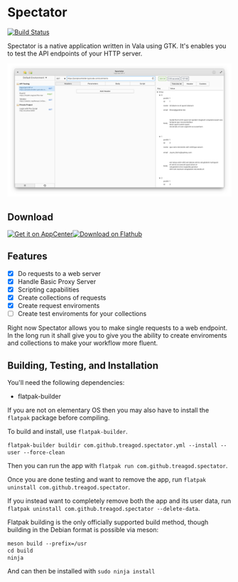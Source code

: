 
# Spectator
[![Build Status](https://travis-ci.com/treagod/spectator.svg?branch=master)](https://travis-ci.com/treagod/spectator)

Spectator is a native application written in Vala using GTK. It's enables you to test the
API endpoints of your HTTP server.

![Screenshot GET JSON](screenshots/screenshot1.png)

## Download

<a href="https://appcenter.elementary.io/com.github.treagod.spectator/"><img  height='80' src="https://appcenter.elementary.io/badge.svg" alt="Get it on AppCenter"></a><a href='https://flathub.org/apps/details/com.github.treagod.spectator'><img height='80' alt='Download on Flathub' src='https://flathub.org/assets/badges/flathub-badge-en.png'/></a>

## Features

- [x] Do requests to a web server
- [x] Handle Basic Proxy Server
- [x] Scripting capabilities
- [x] Create collections of requests
- [x] Create request enviroments
- [ ] Create test enviroments for your collections

Right now Spectator allows you to make single requests to a web endpoint. In the long run
it shall give you to give you the ability to create enviroments and collections to make
your workflow more fluent.

## Building, Testing, and Installation

You'll need the following dependencies:
* flatpak-builder

If you are not on elementary OS then you may also have to install the `flatpak` package before compiling.

To build and install, use `flatpak-builder`.

    flatpak-builder buildir com.github.treagod.spectator.yml --install --user --force-clean

Then you can run the app with `flatpak run com.github.treagod.spectator`.

Once you are done testing and want to remove the app, run `flatpak uninstall com.github.treagod.spectator`.

If you instead want to completely remove both the app and its user data, run `flatpak uninstall com.github.treagod.spectator --delete-data`.

Flatpak building is the only officially supported build method, though building in the Debian format is possible via meson:

    meson build --prefix=/usr
    cd build
    ninja
    
And can then be installed with `sudo ninja install`
